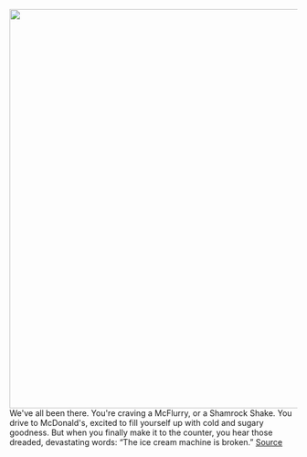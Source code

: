 <img src='https://cdn.vox-cdn.com/thumbor/xN_EQN65nhSWc5obPrQDm_U6QT8=/0x0:4179x2781/1200x800/filters:focal(1756x1057:2424x1725)/cdn.vox-cdn.com/uploads/chorus_image/image/67675510/1229188036.jpg.0.jpg' width='700px' /><br/>
We've all been there. You're craving a McFlurry, or a Shamrock Shake. You drive to McDonald's, excited to fill yourself up with cold and sugary goodness. But when you finally make it to the counter, you hear those dreaded, devastating words: “The ice cream machine is broken.”
<a href='https://www.theverge.com/2020/10/22/21529477/mcdonalds-mcbroken-bot-ice-cream-machines-app-engineering'> Source <a/>